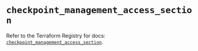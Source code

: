 # `checkpoint_management_access_section`

Refer to the Terraform Registry for docs: [`checkpoint_management_access_section`](https://registry.terraform.io/providers/checkpointsw/checkpoint/2.11.0/docs/resources/management_access_section).
